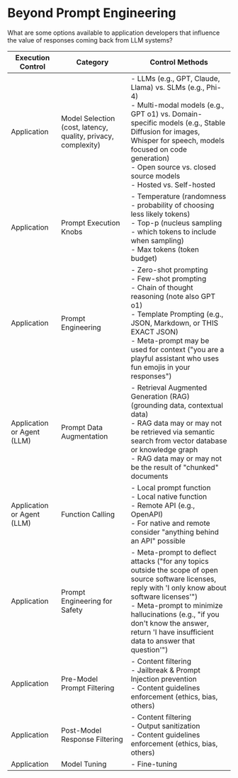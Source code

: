 # Beyond Prompt Engineering

What are some options available to application developers that influence the value of responses coming back from LLM systems?

| Execution Control  | Category | Control Methods |
|--------------------|----------|----------------|
| Application        | Model Selection (cost, latency, quality, privacy, complexity) | - LLMs (e.g., GPT, Claude, Llama) vs. SLMs (e.g., Phi-4)<br>- Multi-modal models (e.g., GPT o1) vs. Domain-specific models (e.g., Stable Diffusion for images, Whisper for speech, models focused on code generation)<br>- Open source vs. closed source models<br>- Hosted vs. Self-hosted |
| Application        | Prompt Execution Knobs | - Temperature (randomness - probability of choosing less likely tokens)<br>- Top-p (nucleus sampling - which tokens to include when sampling)<br>- Max tokens (token budget) |
| Application        | Prompt Engineering| - Zero-shot prompting<br>- Few-shot prompting<br>- Chain of thought reasoning (note also GPT o1)<br>- Template Prompting (e.g., JSON, Markdown, or THIS EXACT JSON)<br>- Meta-prompt may be used for context ("you are a playful assistant who uses fun emojis in your responses") |
| Application or Agent (LLM) | Prompt Data Augmentation | - Retrieval Augmented Generation (RAG) (grounding data, contextual data)<br>- RAG data may or may not be retrieved via semantic search from vector database or knowledge graph<br>- RAG data may or may not be the result of "chunked" documents
| Application or Agent (LLM) | Function Calling | - Local prompt function<br>- Local native function<br>- Remote API (e.g., OpenAPI)<br>- For native and remote consider "anything behind an API" possible |
| Application        | Prompt Engineering for Safety | - Meta-prompt to deflect attacks ("for any topics outside the scope of open source software licenses, reply with 'I only know about software licenses'")<br>- Meta-prompt to minimize hallucinations (e.g., "if you don't know the answer, return 'I have insufficient data to answer that question'") |
| Application        | Pre-Model Prompt Filtering | - Content filtering<br>- Jailbreak & Prompt Injection prevention<br>- Content guidelines enforcement (ethics, bias, others) |
| Application        | Post-Model Response Filtering | - Content filtering<br>- Output sanitization<br>- Content guidelines enforcement (ethics, bias, others) |
| Application        | Model Tuning | - Fine-tuning |

<!-- Add beam search? -->

<!-- Bill Wilder, https://github.com/crankingai/azureaitraining/blob/main/beyond-prompt-engineering.md -->
